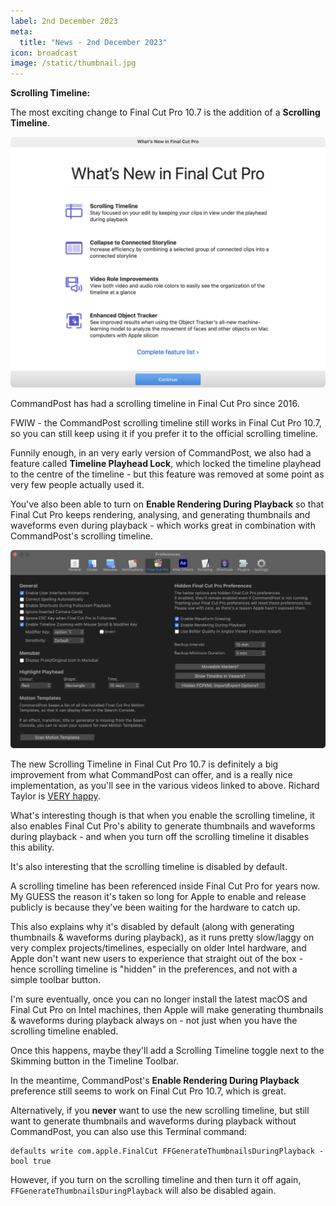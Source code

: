 ```yaml
---
label: 2nd December 2023
meta:
  title: "News - 2nd December 2023"
icon: broadcast
image: /static/thumbnail.jpg
---
```


**Scrolling Timeline:**

The most exciting change to Final Cut Pro 10.7 is the addition of a **Scrolling Timeline**.

![](/static/fcp10-7-scrolling-timeline.png)

CommandPost has had a scrolling timeline in Final Cut Pro since 2016.

FWIW - the CommandPost scrolling timeline still works in Final Cut Pro 10.7, so you can still keep using it if you prefer it to the official scrolling timeline.

Funnily enough, in an very early version of CommandPost, we also had a feature called **Timeline Playhead Lock**, which locked the timeline playhead to the centre of the timeline - but this feature was removed at some point as very few people actually used it.

You've also been able to turn on **Enable Rendering During Playback** so that Final Cut Pro keeps rendering, analysing, and generating thumbnails and waveforms even during playback - which works great in combination with CommandPost's scrolling timeline.

![](/static/commandpost-preferences.png)

The new Scrolling Timeline in Final Cut Pro 10.7 is definitely a big improvement from what CommandPost can offer, and is a really nice implementation, as you'll see in the various videos linked to above. Richard Taylor is [VERY happy](https://www.youtube.com/watch?v=ByDrUiZD57w).

What's interesting though is that when you enable the scrolling timeline, it also enables Final Cut Pro's ability to generate thumbnails and waveforms during playback - and when you turn off the scrolling timeline it disables this ability.

It's also interesting that the scrolling timeline is disabled by default.

A scrolling timeline has been referenced inside Final Cut Pro for years now. My GUESS the reason it's taken so long for Apple to enable and release publicly is because they've been waiting for the hardware to catch up.

This also explains why it's disabled by default (along with generating thumbnails & waveforms during playback), as it runs pretty slow/laggy on very complex projects/timelines, especially on older Intel hardware, and Apple don't want new users to experience that straight out of the box - hence scrolling timeline is "hidden" in the preferences, and not with a simple toolbar button.

I'm sure eventually, once you can no longer install the latest macOS and Final Cut Pro on Intel machines, then Apple will make generating thumbnails & waveforms during playback always on - not just when you have the scrolling timeline enabled.

Once this happens, maybe they'll add a Scrolling Timeline toggle next to the Skimming button in the Timeline Toolbar.

In the meantime, CommandPost's **Enable Rendering During Playback** preference still seems to work on Final Cut Pro 10.7, which is great.

Alternatively, if you **never** want to use the new scrolling timeline, but still want to generate thumbnails and waveforms during playback without CommandPost, you can also use this Terminal command:

```
defaults write com.apple.FinalCut FFGenerateThumbnailsDuringPlayback -bool true
```

However, if you turn on the scrolling timeline and then turn it off again, `FFGenerateThumbnailsDuringPlayback` will also be disabled again.